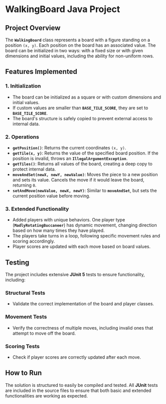 # WalkingBoard Java Project

## Project Overview
The **`WalkingBoard`** class represents a board with a figure standing on a position `(x, y)`. Each position on the board has an associated value. The board can be initialized in two ways: with a fixed size or with given dimensions and initial values, including the ability for non-uniform rows.

## Features Implemented

### 1. Initialization
- The board can be initialized as a square or with custom dimensions and initial values.
- If custom values are smaller than **`BASE_TILE_SCORE`**, they are set to **`BASE_TILE_SCORE`**.
- The board's structure is safely copied to prevent external access to internal data.

### 2. Operations
- **`getPosition()`**: Returns the current coordinates `(x, y)`.
- **`getTile(x, y)`**: Returns the value of the specified board position. If the position is invalid, throws an **`IllegalArgumentException`**.
- **`getTiles()`**: Returns all values of the board, creating a deep copy to protect internal data.
- **`moveAndSet(newX, newY, newValue)`**: Moves the piece to a new position and sets its value. Cancels the move if it would leave the board, returning `0`.
- **`setAndMove(newValue, newX, newY)`**: Similar to **`moveAndSet`**, but sets the current position value before moving.

### 3. Extended Functionality
- Added players with unique behaviors. One player type (**`MadlyRotatingBuccaneer`**) has dynamic movement, changing direction based on how many times they have played.
- The players take turns in a loop, following specific movement rules and scoring accordingly.
- Player scores are updated with each move based on board values.

## Testing
The project includes extensive **JUnit 5** tests to ensure functionality, including:

### Structural Tests
- Validate the correct implementation of the board and player classes.

### Movement Tests
- Verify the correctness of multiple moves, including invalid ones that attempt to move off the board.

### Scoring Tests
- Check if player scores are correctly updated after each move.

## How to Run
The solution is structured to easily be compiled and tested. All **JUnit** tests are included in the source files to ensure that both basic and extended functionalities are working as expected.
